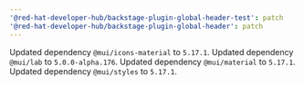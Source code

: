 ```yaml
---
'@red-hat-developer-hub/backstage-plugin-global-header-test': patch
'@red-hat-developer-hub/backstage-plugin-global-header': patch
---
```


Updated dependency `@mui/icons-material` to `5.17.1`.
Updated dependency `@mui/lab` to `5.0.0-alpha.176`.
Updated dependency `@mui/material` to `5.17.1`.
Updated dependency `@mui/styles` to `5.17.1`.
